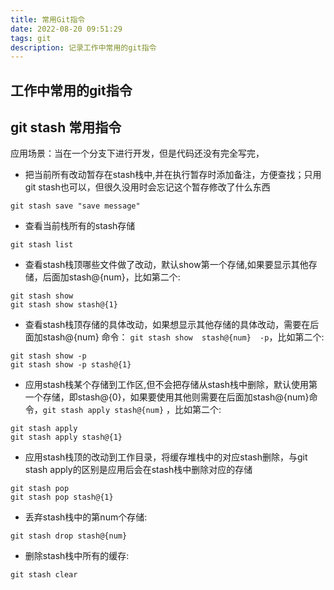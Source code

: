 ```yaml
---
title: 常用Git指令
date: 2022-08-20 09:51:29
tags: git
description: 记录工作中常用的git指令
---
```

## 工作中常用的git指令

<!-- more -->
## git stash 常用指令 
应用场景：当在一个分支下进行开发，但是代码还没有完全写完，
- 把当前所有改动暂存在stash栈中,并在执行暂存时添加备注，方便查找；只用git stash也可以，但很久没用时会忘记这个暂存修改了什么东西
```shell
git stash save "save message"
```
- 查看当前栈所有的stash存储
```shell
git stash list
```
- 查看stash栈顶哪些文件做了改动，默认show第一个存储,如果要显示其他存储，后面加stash@{num}，比如第二个:
```shell
git stash show
git stash show stash@{1}
```
- 查看stash栈顶存储的具体改动，如果想显示其他存储的具体改动，需要在后面加stash@{num} 命令： `git stash show  stash@{num}  -p`，比如第二个:
```shell
git stash show -p
git stash show -p stash@{1}
```
- 应用stash栈某个存储到工作区,但不会把存储从stash栈中删除，默认使用第一个存储，即stash@{0}，如果要使用其他则需要在后面加stash@{num}命令，`git stash apply stash@{num}` ，比如第二个:
```shell
git stash apply
git stash apply stash@{1} 
```
- 应用stash栈顶的改动到工作目录，将缓存堆栈中的对应stash删除，与git stash apply的区别是应用后会在stash栈中删除对应的存储
```shell
git stash pop
git stash pop stash@{1}
```
- 丢弃stash栈中的第num个存储:
```shell
git stash drop stash@{num}
```
- 删除stash栈中所有的缓存:
```shell
git stash clear
```